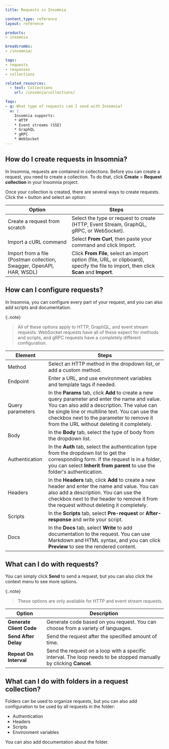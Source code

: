 ```yaml
---
title: Requests in Insomnia

content_type: reference
layout: reference

products:
- insomnia

breadcrumbs:
- /insomnia/

tags:
- requests
- responses
- collections

related_resources:
  - text: Collections
    url: /insomnia/collections/

faqs:
- q: What type of requests can I send with Insomnia?
  a: |
    Insomnia supports:
    * HTTP
    * Event streams (SSE)
    * GraphQL
    * gRPC
    * WebSocket
---
```


## How do I create requests in Insomnia?

In Insomnia, requests are contained in collections. Before you can create a request, you need to create a collection. To do that, click **Create** > **Request collection** in your Insomnia project.

Once your collection is created, there are several ways to create requests. Click the `+` button and select an option:

|Option|Steps|
|---|---|
|Create a request from scratch|Select the type or request to create (HTTP, Event Stream, GraphQL, gRPC, or WebSocket).|
|Import a cURL command|Select **From Curl**, then paste your command and click Import.|
|Import from a file (Postman collection, Swagger, OpenAPI, HAR, WSDL)|Click **From File**, select an import option (file, URL, or clipboard), specify the file to import, then click **Scan** and **Import**.|

## How can I configure requests?

In Insomnia, you can configure every part of your request, and you can also add scripts and documentation.

{:.note}
> All of these options apply to HTTP, GraphQL, and event stream requests. WebSocket requests have all of these expect for methods and scripts, and gRPC requests have a completely different configuration. <!-- Link to gRPC docs? -->

|Element|Steps|
|---|---|
|Method|Select an HTTP method in the dropdown list, or add a custom method.|
|Endpoint|Enter a URL, and use environment variables and template tags if needed.|
|Query parameters|In the **Params** tab, click **Add** to create a new query parameter and enter the name and value. You can also add a description. The value can be single line or multiline text. You can use the checkbox next to the parameter to remove it from the URL without deleting it completely.|
|Body|In the **Body** tab, select the type of body from the dropdown list.|
|Authentication|In  the **Auth** tab, select the authentication type from the dropdown list to get the corresponding form. If the request is in a folder, you can select **Inherit from parent** to use the folder's authentication.|
|Headers|In the **Headers** tab, click **Add** to create a new header and enter the name and value. You can also add a description. You can use the checkbox next to the header to remove it from the request without deleting it completely.|
|Scripts|In the **Scripts** tab, select **Pre-request** or **After-response** and write your script.|
|Docs|In the **Docs** tab, select **Write** to add documentation to the request. You can use Markdown and HTML syntax, and you can click **Preview** to see the rendered content.|

## What can I do with requests?

You can simply click **Send** to send a request, but you can also click the context menu to see more options.

{:.note}
> These options are only available for HTTP and event stream requests.

|Option|Description|
|---|---|
|**Generate Client Code**|Generate code based on you request. You can choose from a variety of languages.|
|**Send After Delay**|Send the request after the specified amount of time.|
|**Repeat On Interval**|Send the request on a loop with a specific interval. The loop needs to be stopped manually by clicking **Cancel**.|

<!-- The table is missing Send And Download and Download After Send, but I'm seeing weird behavior so I need to check with the team -->

## What can I do with folders in a request collection?

Folders can be used to organize requests, but you can also add configuration to be used by all requests in the folder:

* Authentication
* Headers
* Scripts
* Environment variables

You can also add documentation about the folder.